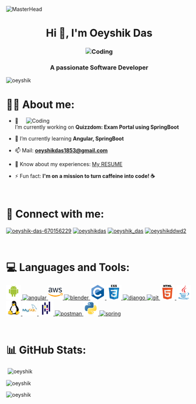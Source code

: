 ![MasterHead](https://drive.google.com/uc?id=1qz-xUqnic0LMCI9bNygdvzMw-Pa7_9Ix)
<h1 align="center">Hi 👋, I'm Oeyshik Das</h1>
<h3 align="center"> <img alt="Coding" width="120" src="https://drive.google.com/uc?id=1aN2nx1hg0NpS8ydB8skpXuoEssffPOdQ" style="margin-left: 0px;"></h3>
<!---1xLZvqI68fnLsgM9bskUOgLjQcYKnucU-><!--1n0AHS7_T37Jl1SxnNk2k1zjWnL8FHDJO-->
<h3 align="center">A passionate Software Developer</h3>
<p align="left"> <img src="https://komarev.com/ghpvc/?username=oeyshik&label=Profile%20views&color=0e75b6&style=flat" alt="oeyshik" /> </p>

<h1 align="left">👨‍🎓 About me:</h1>
<img align="right" alt="Coding" width = "450" src="https://drive.google.com/uc?id=1DlivT1HVqZbUD_AaeahxcF_u4ID45oem"><!--1fpZ-Gsp2LQ-5dQK0NyyZodNXt1vFI-sV--><!--1DlivT1HVqZbUD_AaeahxcF_u4ID45oem--><!--1ARGq0mGiorJjN9AsOCO3XtR9oBwQ89uy--><!--1IIM-w7r5bEZhLnbz-xKDEv2-_YXI5PUe--><!--1-7mQJF1ywgDGIiUwD0STOXs-f86gT4jS-->

- 🔭 I’m currently working on **Quizzdom: Exam Portal using SpringBoot**

- 🌱 I’m currently learning **Angular, SpringBoot**

- 📫 Mail: **oeyshikdas1853@gmail.com**

- 📄 Know about my experiences: [My RESUME](https://drive.google.com/drive/folders/1Nw8F31vGrVDnhJXYH_W_GvK75A8jie28?usp=sharing)

- ⚡ Fun fact: **I'm on a mission to turn caffeine into code! ☕**

<br/><h1 align="left">🤝 Connect with me:</h1>
<p align="left">
<a href="https://linkedin.com/in/oeyshik-das-670156229" target="blank"> <img align="center" src="https://drive.google.com/uc?id=1TlbLUPaB3h1SFkArfu-4f3fSmkC9Uk-C" alt="oeyshik-das-670156229" height="30" width="40" /></a>
<a href="https://instagram.com/oeyshikdas" target="blank"><img align="center" src="https://drive.google.com/uc?id=1cUiFKqBdLqSJtHnDNFWEITsdCtepUedd" alt="oeyshikdas" height="30" width="40" /></a>
<a href="https://www.leetcode.com/oeyshik_das" target="blank"><img align="center" src="https://raw.githubusercontent.com/rahuldkjain/github-profile-readme-generator/master/src/images/icons/Social/leet-code.svg" alt="oeyshik_das" height="30" width="40" /></a>
<a href="https://auth.geeksforgeeks.org/user/oeyshikddwd2" target="blank"><img align="center" src="https://raw.githubusercontent.com/rahuldkjain/github-profile-readme-generator/master/src/images/icons/Social/geeks-for-geeks.svg" alt="oeyshikddwd2" height="30" width="40" /></a>
</p><br/>

<h1 align="left">💻 Languages and Tools:</h1>
<p align="left"> <a href="https://developer.android.com" target="_blank" rel="noreferrer"> <img src="https://raw.githubusercontent.com/devicons/devicon/master/icons/android/android-original-wordmark.svg" alt="android" width="40" height="40"/> </a> <a href="https://angular.io" target="_blank" rel="noreferrer"> <img src="https://angular.io/assets/images/logos/angular/angular.svg" alt="angular" width="40" height="40"/> </a> <a href="https://aws.amazon.com" target="_blank" rel="noreferrer"> <img src="https://raw.githubusercontent.com/devicons/devicon/master/icons/amazonwebservices/amazonwebservices-original-wordmark.svg" alt="aws" width="40" height="40"/> </a> <a href="https://www.blender.org/" target="_blank" rel="noreferrer"> <img src="https://download.blender.org/branding/community/blender_community_badge_white.svg" alt="blender" width="40" height="40"/> </a> <a href="https://www.cprogramming.com/" target="_blank" rel="noreferrer"> <img src="https://raw.githubusercontent.com/devicons/devicon/master/icons/c/c-original.svg" alt="c" width="40" height="40"/> </a> <a href="https://www.w3schools.com/css/" target="_blank" rel="noreferrer"> <img src="https://raw.githubusercontent.com/devicons/devicon/master/icons/css3/css3-original-wordmark.svg" alt="css3" width="40" height="40"/> </a> <a href="https://www.djangoproject.com/" target="_blank" rel="noreferrer"> <img src="https://cdn.worldvectorlogo.com/logos/django.svg" alt="django" width="40" height="40"/> </a> <a href="https://git-scm.com/" target="_blank" rel="noreferrer"> <img src="https://www.vectorlogo.zone/logos/git-scm/git-scm-icon.svg" alt="git" width="40" height="40"/> </a> <a href="https://www.w3.org/html/" target="_blank" rel="noreferrer"> <img src="https://raw.githubusercontent.com/devicons/devicon/master/icons/html5/html5-original-wordmark.svg" alt="html5" width="40" height="40"/> </a> <a href="https://www.java.com" target="_blank" rel="noreferrer"> <img src="https://raw.githubusercontent.com/devicons/devicon/master/icons/java/java-original.svg" alt="java" width="40" height="40"/> </a> <a href="https://www.linux.org/" target="_blank" rel="noreferrer"> <img src="https://raw.githubusercontent.com/devicons/devicon/master/icons/linux/linux-original.svg" alt="linux" width="40" height="40"/> </a> <a href="https://www.mysql.com/" target="_blank" rel="noreferrer"> <img src="https://raw.githubusercontent.com/devicons/devicon/master/icons/mysql/mysql-original-wordmark.svg" alt="mysql" width="40" height="40"/> </a> <a href="https://pandas.pydata.org/" target="_blank" rel="noreferrer"> <img src="https://raw.githubusercontent.com/devicons/devicon/2ae2a900d2f041da66e950e4d48052658d850630/icons/pandas/pandas-original.svg" alt="pandas" width="40" height="40"/> </a> <a href="https://postman.com" target="_blank" rel="noreferrer"> <img src="https://www.vectorlogo.zone/logos/getpostman/getpostman-icon.svg" alt="postman" width="40" height="40"/> </a> <a href="https://www.python.org" target="_blank" rel="noreferrer"> <img src="https://raw.githubusercontent.com/devicons/devicon/master/icons/python/python-original.svg" alt="python" width="40" height="40"/> </a> <a href="https://spring.io/" target="_blank" rel="noreferrer"> <img src="https://www.vectorlogo.zone/logos/springio/springio-icon.svg" alt="spring" width="40" height="40"/> </a> </p><br/>

<h1 align="left">📊 GitHub Stats:</h1>

<p>&nbsp;<img align="center" src="https://github-readme-stats.vercel.app/api?username=oeyshik&show_icons=true&locale=en&theme=merko" alt="oeyshik" /></p>

<p><img align="center" src="https://github-readme-streak-stats.herokuapp.com/?user=oeyshik&theme=merko" alt="oeyshik" /></p>

<p><img align="left" src="https://github-readme-stats.vercel.app/api/top-langs?username=oeyshik&show_icons=true&locale=en&layout=compact&theme=merko" alt="oeyshik" /></p>
